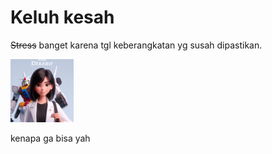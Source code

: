 # Keluh kesah

~~Stress~~ banget karena tgl keberangkatan yg susah dipastikan.

<img src="../images/jessie.jpg" alt="a" width="20%"/>

kenapa ga bisa yah